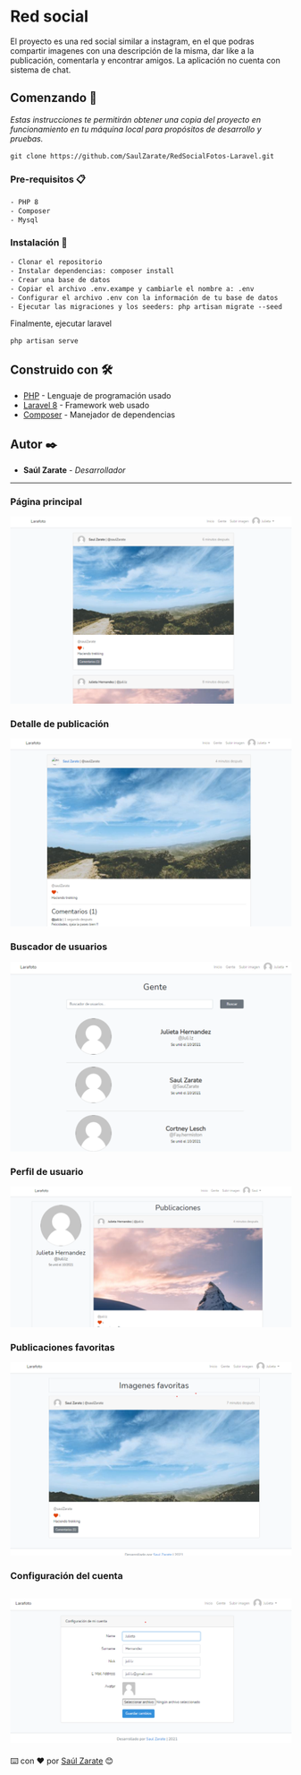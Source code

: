 # Red social 

El proyecto es una red social similar a instagram, en el que podras compartir imagenes con una descripción de la misma, dar like a la publicación, comentarla y encontrar amigos. La aplicación no cuenta con sistema de chat.

## Comenzando 🚀

_Estas instrucciones te permitirán obtener una copia del proyecto en funcionamiento en tu máquina local para propósitos de desarrollo y pruebas._

```
git clone https://github.com/SaulZarate/RedSocialFotos-Laravel.git
```


### Pre-requisitos 📋

```
- PHP 8
- Composer
- Mysql
```

### Instalación 🔧


```
- Clonar el repositorio
- Instalar dependencias: composer install
- Crear una base de datos
- Copiar el archivo .env.exampe y cambiarle el nombre a: .env
- Configurar el archivo .env con la información de tu base de datos
- Ejecutar las migraciones y los seeders: php artisan migrate --seed
```

Finalmente, ejecutar laravel
```
php artisan serve
```

## Construido con 🛠️

* [PHP](https://www.php.net/) - Lenguaje de programación usado
* [Laravel 8](https://laravel.com/docs/8.x) - Framework web usado
* [Composer](https://getcomposer.org/) - Manejador de dependencias

## Autor ✒️

* **Saúl Zarate** - *Desarrollador*
---
### Página principal
![Pagina_principal]( https://github.com/SaulZarate/RedSocialFotos-Laravel/blob/main/Images-app/home.png )
### Detalle de publicación
![Detalle_de_publicacion]( https://github.com/SaulZarate/RedSocialFotos-Laravel/blob/main/Images-app/detalle_publicacion_de_otro_usuario.png )
### Buscador de usuarios
![Buscador_de_usuarios]( https://github.com/SaulZarate/RedSocialFotos-Laravel/blob/main/Images-app/buscador_de_usuarios.png )
### Perfil de usuario
![Perfil_de_usuario]( https://github.com/SaulZarate/RedSocialFotos-Laravel/blob/main/Images-app/perfil_de_otro_usuario.png )
### Publicaciones favoritas
![Publicaciones_favoritas]( https://github.com/SaulZarate/RedSocialFotos-Laravel/blob/main/Images-app/publicaciones_favoritas.png )
### Configuración del cuenta
![Configuracion_del_perfil]( https://github.com/SaulZarate/RedSocialFotos-Laravel/blob/main/Images-app/configuracion_de_perfil.png )
---
⌨️ con ❤️ por [Saúl Zarate](https://github.com/SaulZarate) 😊
